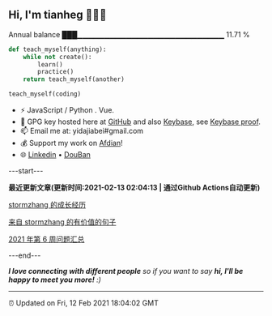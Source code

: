 
<h2>Hi, I'm tianheg 👋👨‍💻</h2>

Annual balance    ███▁▁▁▁▁▁▁▁▁▁▁▁▁▁▁▁▁▁▁▁▁▁▁▁▁▁▁   11.71 %

```python
def teach_myself(anything):
    while not create():
        learn()
        practice()
    return teach_myself(another)

teach_myself(coding)
```

- ⚡ JavaScript / Python . Vue.
- 🔑 GPG key hosted here at [GitHub](https://github.com/tianheg.gpg) and also [Keybase](https://keybase.io/yidajiabei/pgp_keys.asc), see [Keybase proof](https://gist.github.com/tianheg/1ce40c3e06eddab6bc72b87cc26ec067).
- 📫 Email me at: yidajiabei#gmail.com
- 💰 Support my work on [Afdian](https://afdian.net/@yidajiabei)!
- 🌐 [Linkedin](https://www.linkedin.com/in/tianheg/) &bull; [DouBan](https://www.douban.com/people/yidajiabei/)

---start---

**最近更新文章(更新时间:2021-02-13 02:04:13 | 通过Github Actions自动更新)**

[stormzhang 的成长经历](https://blog.yidajiabei.xyz/posts/stormzhang-de-experience/)

[来自 stormzhang 的有价值的句子](https://blog.yidajiabei.xyz/posts/words-from-stormzhang/)

[2021 年第 6 周问题汇总](https://blog.yidajiabei.xyz/posts/question-2021-6/)

---end---

<em><b>I love connecting with different people</b> so if you want to say <b>hi, I'll be happy to meet you more!</b> :)</em>

---

⏰ Updated on Fri, 12 Feb 2021 18:04:02 GMT
